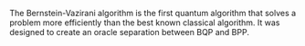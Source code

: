 The Bernstein-Vazirani algorithm is the first quantum algorithm that solves a problem more efficiently than the best known classical algorithm. It was designed to create an oracle separation between BQP and BPP.

<!--
[metadata-name]: Bernstein-Vazirani algorithm
[metadata-url]: https://github.com/aws-samples/amazon-braket-algorithm-library/tree/main/src/braket/experimental/algorithms/bernstein_vazirani
-->
